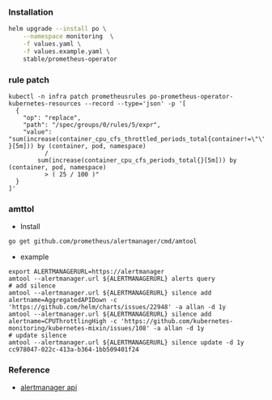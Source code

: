 ### Installation
```bash
helm upgrade --install po \
    --namespace monitoring  \
    -f values.yaml \
    -f values.example.yaml \
    stable/prometheus-operator
```        

### rule patch
```
kubectl -n infra patch prometheusrules po-prometheus-operator-kubernetes-resources --record --type='json' -p '[
  {
    "op": "replace",
    "path": "/spec/groups/0/rules/5/expr",
    "value":  "sum(increase(container_cpu_cfs_throttled_periods_total{container!=\"\", }[5m])) by (container, pod, namespace)
          /
        sum(increase(container_cpu_cfs_periods_total{}[5m])) by (container, pod, namespace)
          > ( 25 / 100 )"
  }
]'
```

### amttol
* Install
```bash
go get github.com/prometheus/alertmanager/cmd/amtool
```
* example
```
export ALERTMANAGERURL=https://alertmanager
amtool --alertmanager.url ${ALERTMANAGERURL} alerts query
# add silence
amtool --alertmanager.url ${ALERTMANAGERURL} silence add alertname=AggregatedAPIDown -c 'https://github.com/helm/charts/issues/22948' -a allan -d 1y
amtool --alertmanager.url ${ALERTMANAGERURL} silence add alertname=CPUThrottlingHigh -c 'https://github.com/kubernetes-monitoring/kubernetes-mixin/issues/108' -a allan -d 1y
# update silence
amtool --alertmanager.url ${ALERTMANAGERURL} silence update -d 1y cc978047-022c-413a-b364-1bb509401f24
```

### Reference
* [alertmanager api](https://raw.githubusercontent.com/prometheus/alertmanager/master/api/v2/openapi.yaml)
